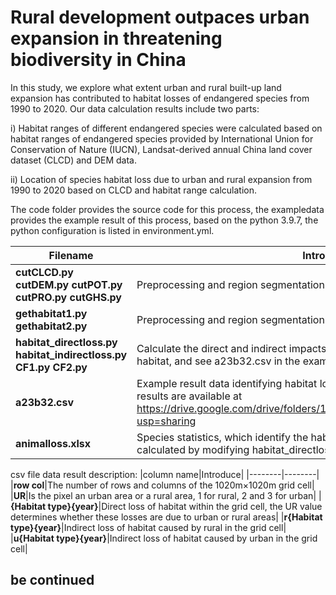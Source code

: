 # Rural development outpaces urban expansion in threatening biodiversity in China

In this study, we explore what extent urban and rural built-up land expansion has contributed to habitat losses of endangered species from 1990 to 2020. Our data calculation results include two parts: 

i) Habitat ranges of different endangered species were calculated based on habitat ranges of endangered species provided by International Union for Conservation of Nature (IUCN), Landsat-derived annual China land cover dataset (CLCD) and DEM data. 

ii) Location of species habitat loss due to urban and rural expansion from 1990 to 2020 based on CLCD and habitat range calculation.

The code folder provides the source code for this process, the exampledata provides the example result of this process, based on the python 3.9.7, the python configuration is listed in environment.yml.


|Filename|Introduce|
|--------|--------|
|**cutCLCD.py cutDEM.py cutPOT.py cutPRO.py cutGHS.py** | Preprocessing and region segmentation of datas|
|**gethabitat1.py gethabitat2.py**|Preprocessing and region segmentation of species datas|
|**habitat_directloss.py habitat_indirectloss.py CF1.py CF2.py**|Calculate the direct and indirect impacts of urban and rural areas on species habitat, and see a23b32.csv in the exampledata|
|**a23b32.csv**|Example result data identifying habitat loss results at block 32, row 23, all data results are available at https://drive.google.com/drive/folders/1ttj8xUfTvwarCHdzVRty5enu0K065_Eq?usp=sharing|
|**animalloss.xlsx**|Species statistics, which identify the habitat loss for each species, are calculated by modifying habitat_directloss.py|


csv file data result description:
|column name|Introduce|
|--------|--------|
|**row col**|The number of rows and columns of the 1020m×1020m grid cell|
|**UR**|Is the pixel an urban area or a rural area, 1 for rural, 2 and 3 for urban|
|**{Habitat type}{year}**|Direct loss of habitat within the grid cell, the UR value determines whether these losses are due to urban or rural areas|
|**r{Habitat type}{year}**|Indirect loss of habitat caused by rural in the grid cell|
|**u{Habitat type}{year}**|Indirect loss of habitat caused by urban in the grid cell|


## be continued
